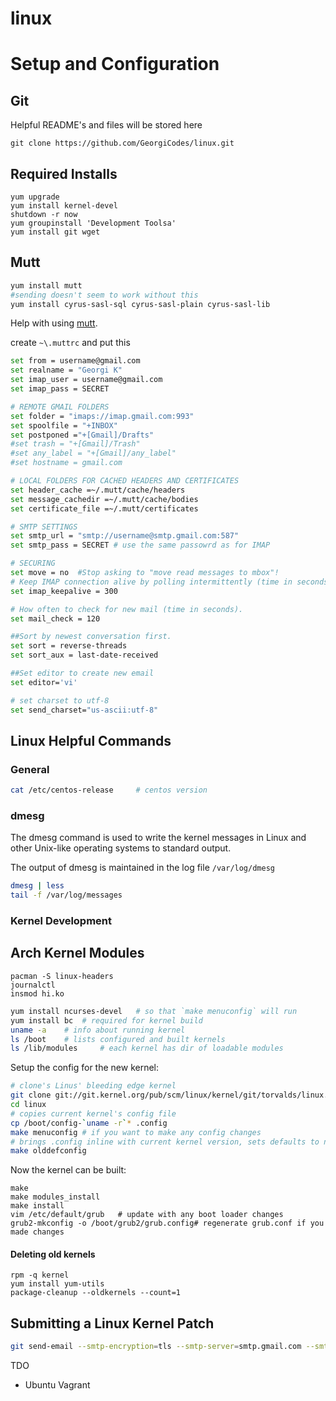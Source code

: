 linux
=====

# Setup and Configuration

## Git
Helpful README's and files will be stored here
```
git clone https://github.com/GeorgiCodes/linux.git
```

## Required Installs
```
yum upgrade
yum install kernel-devel
shutdown -r now
yum groupinstall 'Development Toolsa'
yum install git wget
```

## Mutt
```bash
yum install mutt
#sending doesn't seem to work without this
yum install cyrus-sasl-sql cyrus-sasl-plain cyrus-sasl-lib 
```

Help with using [mutt](http://lifehacker.com/5574557/how-to-use-the-fast-and-powerful-mutt-email-client-with-gmail).

create `~\.muttrc` and put this
```bash
set from = username@gmail.com
set realname = "Georgi K"
set imap_user = username@gmail.com
set imap_pass = SECRET

# REMOTE GMAIL FOLDERS
set folder = "imaps://imap.gmail.com:993"
set spoolfile = "+INBOX"
set postponed ="+[Gmail]/Drafts"
#set trash = "+[Gmail]/Trash"
#set any_label = "+[Gmail]/any_label"
#set hostname = gmail.com

# LOCAL FOLDERS FOR CACHED HEADERS AND CERTIFICATES
set header_cache =~/.mutt/cache/headers
set message_cachedir =~/.mutt/cache/bodies
set certificate_file =~/.mutt/certificates

# SMTP SETTINGS
set smtp_url = "smtp://username@smtp.gmail.com:587"
set smtp_pass = SECRET # use the same passowrd as for IMAP

# SECURING
set move = no  #Stop asking to "move read messages to mbox"!
# Keep IMAP connection alive by polling intermittently (time in seconds).
set imap_keepalive = 300

# How often to check for new mail (time in seconds).
set mail_check = 120

##Sort by newest conversation first.
set sort = reverse-threads
set sort_aux = last-date-received

##Set editor to create new email
set editor='vi'

# set charset to utf-8
set send_charset="us-ascii:utf-8"
```

## Linux Helpful Commands

### General

```bash
cat /etc/centos-release		# centos version
```

### dmesg
The dmesg command is used to write the kernel messages in Linux and other Unix-like operating systems to standard output.

The output of dmesg is maintained in the log file `/var/log/dmesg`

```bash
dmesg | less
tail -f /var/log/messages
```

### Kernel Development

## Arch Kernel Modules
```
pacman -S linux-headers 
journalctl
insmod hi.ko
```



```bash
yum install ncurses-devel	# so that `make menuconfig` will run
yum install bc	# required for kernel build
uname -a 	# info about running kernel
ls /boot	# lists configured and built kernels
ls /lib/modules 	# each kernel has dir of loadable modules
```

Setup the config for the new kernel:
```bash
# clone's Linus' bleeding edge kernel
git clone git://git.kernel.org/pub/scm/linux/kernel/git/torvalds/linux.git 
cd linux	
# copies current kernel's config file 
cp /boot/config-`uname -r`* .config 	
make menuconfig	# if you want to make any config changes
# brings .config inline with current kernel version, sets defaults to new options
make olddefconfig	
```

Now the kernel can be built:
```
make
make modules_install
make install
vim /etc/default/grub 	# update with any boot loader changes
grub2-mkconfig -o /boot/grub2/grub.config# regenerate grub.conf if you made changes
```

#### Deleting old kernels
```rpm
rpm -q kernel
yum install yum-utils
package-cleanup --oldkernels --count=1
```

## Submitting a Linux Kernel Patch

```bash
git send-email --smtp-encryption=tls --smtp-server=smtp.gmail.com --smtp-user=georgiknox@gmail.com --smtp-server-port=587 --to "GeorgiKnox <kthankyoubai@gmail.com>" 0001-x86-Fix-reboot-problem-on-VersaLogic-Menlow-boards.patch
```

TDO
* Ubuntu Vagrant


